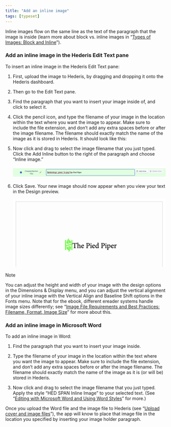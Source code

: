 ```yaml
---
title: "Add an inline image"
tags: [typeset]
---
```

 
<html><body><section data-type="chapter" class="hsecchapter" data-hederis-type="hsecchapter" id="add-an-inline-image" data-pi-attrs="id: add-an-inline-image; data-tags: typeset;" role="doc-chapter" data-tags="typeset" data-author-name=" " data-book-title=" " title="Add an inline image"><p class="hblkp" data-hederis-type="hblkp" id="p7X8uiZe0">Inline images flow on the same line as the text of the paragraph that the image is inside (learn more about block vs. inline images in &#8220;<a href="{% link _docs/block-and-inline-images.md %}" class="hspana" data-hederis-type="hspana" id="pKCs0SKOA">Types of Images: Block and Inline</a>&#8221;). </p><section class="hwprsubsection" data-hederis-type="hwprsubsection" id="p53UYjpls" data-type="subsection" title="Add an inline image in the Hederis Edit Text pane"><h1 data-hederis-type="hblktitle" class="hblktitle" id="paITHNhV9">Add an inline image in the Hederis Edit Text pane</h1><p class="hblkp" data-hederis-type="hblkp" id="pYxrviaUY">To insert an inline image in the Hederis Edit Text pane:</p><ol class="hwprnumlist" data-hederis-type="hwprnumlist" id="pAcGprsBW"><li class="hblkoli" data-hederis-type="hblkoli" id="lixXmyk5oa"><p class="hblkoli" data-hederis-type="hblklip" id="pcpOzPe40">First, upload the image to Hederis, by dragging and dropping it onto the Hederis dashboard.</p></li><li class="hblkoli" data-hederis-type="hblkoli" id="lid0MWt70v"><p class="hblkoli" data-hederis-type="hblklip" id="pAvxDxZxa">Then go to the Edit Text pane.</p></li><li class="hblkoli" data-hederis-type="hblkoli" id="liN7khTYPr"><p class="hblkoli" data-hederis-type="hblklip" id="pAfU53Z5H">Find the paragraph that you want to insert your image inside of, and click to select it.</p></li><li class="hblkoli" data-hederis-type="hblkoli" id="liMf0Rn3Gu"><p class="hblkoli" data-hederis-type="hblklip" id="pGvtnxNSU">Click the pencil icon, and type the filename of your image in the location within the text where you want the image to appear. Make sure to include the file extension, and don&#8217;t add any extra spaces before or after the image filename. The filename should exactly match the name of the image as it is stored in Hederis. It should look like this:</p></li><li class="hblkoli" data-hederis-type="hblkoli" id="liBsKAXiK9"><p class="hblkoli" data-hederis-type="hblklip" id="ptWbk3M89">Now click and drag to select the image filename that you just typed. Click the Add Inline button to the right of the paragraph and choose &#8220;Inline image.&#8221;</p><img data-hederis-type="hblkimg" class="hblkimg" id="pmpFTr3hh" src="/images/inlineimg1.png" data-img-src="/images/inlineimg1.png"/></li><li class="hblkoli" data-hederis-type="hblkoli" id="lig7BVaHT9"><p class="hblkoli" data-hederis-type="hblklip" id="pd9zhtuap">Click Save. Your new image should now appear when you view your text in the Design preview.</p><img data-hederis-type="hblkimg" class="hblkimg" id="pDOCLKbD7" src="/images/inlineimg2.png" data-img-src="/images/inlineimg2.png"/></li></ol></section><aside class="hwprbox box" data-hederis-type="hwprbox" id="p444cUCbN" data-type="sidebar"><p class="hblktype" data-hederis-type="hblktype" id="ppdREcttF">Note</p><p class="hblkp" data-hederis-type="hblkp" id="psfOxanT6">You can adjust the height and width of your image with the design options in the Dimensions &amp; Display menu, and you can adjust the vertical alignment of your inline image with the Vertical Align and Baseline Shift options in the Fonts menu. Note that for the ebook, different ereader systems handle image sizes differently; see &#8220;<a href="{% link _docs/image_best_practices.md %}" class="hspana" data-hederis-type="hspana" id="pPC5wXQRP">Image File Requirements and Best Practices: Filename, Format, Image Size</a>&#8221; for more about this.</p></aside><section class="hwprsubsection" data-hederis-type="hwprsubsection" id="p2y8C15Is" data-type="subsection" title="Add an inline image in Microsoft Word"><h1 data-hederis-type="hblktitle" class="hblktitle" id="p7jXT2uOJ">Add an inline image in Microsoft Word</h1><p class="hblkp" data-hederis-type="hblkp" id="pg5F6BaQX">To add an inline image in Word:</p><ol class="hwprnumlist" data-hederis-type="hwprnumlist" id="pLqM5YE7R"><li class="hblkoli" data-hederis-type="hblkoli" id="likVVUqgiV"><p class="hblkoli" data-hederis-type="hblklip" id="pOXNd9Rpf">Find the paragraph that you want to insert your image inside.</p></li><li class="hblkoli" data-hederis-type="hblkoli" id="lihfe5DO9B"><p class="hblkoli" data-hederis-type="hblklip" id="pJiAVjJlF">Type the filename of your image in the location within the text where you want the image to appear. Make sure to include the file extension, and don&#8217;t add any extra spaces before or after the image filename. The filename should exactly match the name of the image as it is (or will be) stored in Hederis.</p></li><li class="hblkoli" data-hederis-type="hblkoli" id="liJruoqnnG"><p class="hblkoli" data-hederis-type="hblklip" id="pMrfNxS3T">Now click and drag to select the image filename that you just typed. Apply the style &#8220;HED SPAN Inline Image&#8221; to your selected text. (See &#8220;<a href="{% link _docs/fine-tune-styles.md %}" class="hspana" data-hederis-type="hspana" id="poSHqwWJS">Editing with Microsoft Word and Using Word Styles</a>&#8221; for more.)</p></li></ol><p class="hblkp" data-hederis-type="hblkp" id="prGaqhwD7">Once you upload the Word file and the image file to Hederis (see &#8220;<a href="{% link _docs/upload-a-cover.md %}" class="hspana" data-hederis-type="hspana" id="pGGWoUF7W">Upload cover and image files</a>&#8221;), the app will know to place that image file in the location you specified by inserting your image holder paragraph.</p></section></section></body></html>
